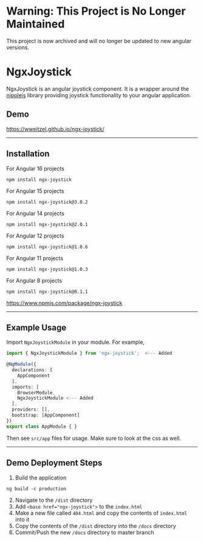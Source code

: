 # Warning: This Project is No Longer Maintained
This project is now archived and will no longer be updated to new angular versions.

# NgxJoystick

NgxJoystick is an angular joystick component. It is a wrapper around the [nipplejs](https://yoannmoi.net/nipplejs/) library providing joystick functionality to your angular application.

## Demo

https://wweitzel.github.io/ngx-joystick/

---

## Installation
For Angular 16 projects
```
npm install ngx-joystick
```
For Angular 15 projects
```
npm install ngx-joystick@3.0.2
```
For Angular 14 projects
```
npm install ngx-joystick@2.0.1
```
For Angular 12 projects
```
npm install ngx-joystick@1.0.6
```
For Angular 11 projects
```
npm install ngx-joystick@1.0.3
```
For Angular 8 projects
```
npm install ngx-joystick@0.1.1
```
https://www.npmjs.com/package/ngx-joystick

---

## Example Usage

Import `NgxJoystickModule` in your module. For example,
```typescript
import { NgxJoystickModule } from 'ngx-joystick';  <--- Added

@NgModule({
  declarations: [
    AppComponent
  ],
  imports: [
    BrowserModule,
    NgxJoystickModule <--- Added
  ],
  providers: [],
  bootstrap: [AppComponent]
})
export class AppModule { }
```

Then see `src/app` files for usage. Make sure to look at the css as well.

---

## Demo Deployment Steps
1) Build the application
```
ng build -c production
``` 
2) Navigate to the `/dist` directory
2) Add `<base href="ngx-joystick">` to the `index.html`
3) Make a new file called `404.html` and copy the contents of `index.html` into it
4) Copy the contents of the `/dist` directory into the `/docs` directory
5) Commit/Push the new `/docs` directory to master branch
